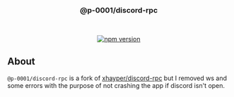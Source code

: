 <!-- markdownlint-disable -->
<div align="center">
    <br />
    <h3>@p-0001/discord-rpc</h3>
    <br />
    <p>
        <a href="https://www.npmjs.com/package/@p-0001/discord-rpc" target="_blank"><img src="https://img.shields.io/npm/v/@p-0001/discord-rpc.svg" alt="npm version"/></a>
    </p>
</div>
<!-- markdownlint-enable -->

## About

`@p-0001/discord-rpc` is a fork of [xhayper/discord-rpc](https://github.com/xhayper/discord-rpc) but I removed ws and some errors with the purpose of not crashing the app if discord isn't open.
